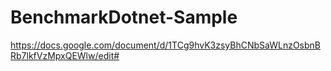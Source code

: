 # BenchmarkDotnet-Sample

https://docs.google.com/document/d/1TCg9hvK3zsyBhCNbSaWLnzOsbnBRb7lkfVzMpxQEWlw/edit#
